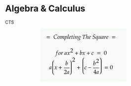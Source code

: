 # Algebra & Calculus



CTS

<p align="center">
  <img width="auto" height="auto" src="./assets/cts.png">
</p>

